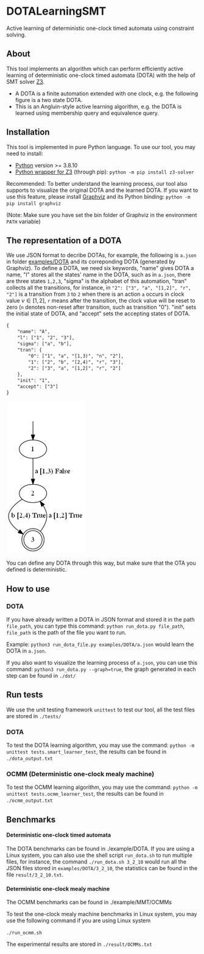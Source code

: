 # DOTALearningSMT
Active learning of deterministic one-clock timed automata using constraint solving.

## About
This tool implements an algorithm which can perform efficiently active learning of deterministic one-clock timed automata (DOTA) with the help of SMT solver [Z3](https://github.com/Z3Prover/z3). 
- A DOTA is a finite automation extended with one clock, e.g. the following figure is a two state DOTA.
- This is an Angluin-style active learning algorithm, e.g. the DOTA is learned using membership query and equivalence query.


## Installation
This tool is implemented in pure Python language. To use our tool, you may need to install:
- [Python](https://www.python.org/downloads/) version >= 3.8.10
- [Python wrapper for Z3](https://github.com/z3prover/z3#python) (through pip): `python -m pip install z3-solver`

Recommended: To better understand the learning process, our tool also supports to visualize the original DOTA and the learned DOTA. If you want to use this feature, please install [Graphviz](https://graphviz.org/download/) and its Python binding: `python -m pip install graphviz` 

(Note: Make sure you have set the bin folder of Graphviz in the environment `PATH` variable)

## The representation of a DOTA
We use JSON format to decribe DOTAs, for example, the following is `a.json` in folder <a href="/examples/DOTA">examples/DOTA</a> and its correponding DOTA (generated by Graphviz). To define a DOTA, we need six keywords, "name" gives DOTA a name, "l" stores all the states' name in the DOTA, such as in `a.json`, there are three states `1,2,3`, "sigma" is the alphabet of this automation, "tran" collects all the transitions, for instance, in `"2": ["3", "a", "[1,2]", "r", "2"]` is a transition from `3` to `2` when there is an action `a` occurs in clock value $\nu\in [1,2]$, `r` means after the transition, the clock value will be reset to zero (`n` denotes non-reset after transition, such as transition "0"). "init" sets the initial state of DOTA, and "accept" sets the accepting states of DOTA.
```
{
    "name": "A",
    "l": ["1", "2", "3"],
	"sigma": ["a", "b"],
	"tran": {
		"0": ["1", "a", "[1,3)", "n", "2"],
		"1": ["2", "b", "[2,4)", "r", "3"],
		"2": ["3", "a", "[1,2]", "r", "2"]
	},
	"init": "1",
	"accept": ["3"]
}

```
![1](./assets/img/a.png)

You can define any DOTA through this way, but make sure that the OTA you defined is deterministic.

## How to use
### DOTA
If you have already written a DOTA in JSON format and stored it in the path `file_path`, you can type this command: `python run_dota.py file_path`, `file_path` is the path of the file you want to run.

Example: `python3 run_dota_file.py examples/DOTA/a.json` would learn the DOTA in `a.json`.

If you also want to visualize the learning process of `a.json`, you can use this command: `python3 run_dota.py --graph=true`, the graph generated in each step can be found in `./dot/`

## Run tests
We use the unit testing framework `unittest` to test our tool, all the test files are stored in `./tests/`
### DOTA
To test the DOTA learning algorithm, you may use the command: `python -m unittest tests.smart_learner_test`, the results can be found in `./dota_output.txt`
### OCMM (Deterministic one-clock mealy machine)
To test the OCMM learning algorithm, you may use the command: `python -m unittest tests.ocmm_learner_test`, the results can be found in `./ocmm_output.txt`

## Benchmarks
#### Deterministic one-clock timed automata
The DOTA benchmarks can be found in ./example/DOTA.
If you are using a Linux system, you can also use the shell script `run_dota.sh` to run multiple files, for instance, the command `./run_dota.sh 3_2_10` would run all the JSON files stored in `examples/DOTA/3_2_10`, the statistics can be found in the file `result/3_2_10.txt`.

#### Deterministic one-clock mealy machine
The OCMM benchmarks can be found in ./example/MMT/OCMMs

To test the one-clock mealy machine benchmarks in Linux system, you may use the following command if you are using Linux system

`./run_ocmm.sh`

The experimental results are stored in `./result/OCMMs.txt`

